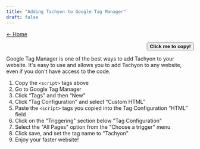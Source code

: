```yaml
---
title: "Adding Tachyon to Google Tag Manager"
draft: false
---
```


<link rel="stylesheet" as="style" crossorigin href="https://cdn.jsdelivr.net/gh/orioncactus/pretendard@v1.3.6/dist/web/static/pretendard-std.css" />
<link rel="stylesheet" href="/wave.css">

<script src="/cms/copy.js" defer></script>

[← Home](/#using-tachyon)

<code id="codeBlock"></code>

<div style="text-align:right;">
<button id="copier">
<strong>Click me to copy!</strong>
</button>
</div>

Google Tag Manager is one of the best ways to add Tachyon to your website. It's easy to use and allows you to add Tachyon to any website, even if you don't have access to the code.

1. Copy the `<script>` tags above
2. Go to Google Tag Manager
3. Click “Tags” and then “New”
4. Click “Tag Configuration” and select “Custom HTML”
5. Paste the `<script>` tags you copied into the Tag Configuration “HTML” field
6. Click on the "Triggering" section below "Tag Configuration" 
7. Select the "All Pages" option from the "Choose a trigger" menu
8. Click save, and set the tag name to "Tachyon"
9. Enjoy your faster website!